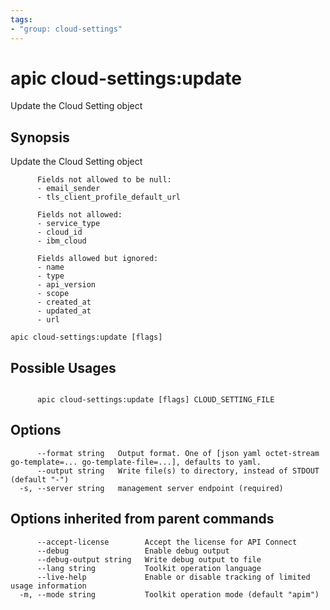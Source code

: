 ```yaml
---
tags:
- "group: cloud-settings"
---
```

# apic cloud-settings:update

Update the Cloud Setting object

## Synopsis

Update the Cloud Setting object
          
          Fields not allowed to be null:
          - email_sender
          - tls_client_profile_default_url
          
          Fields not allowed:
          - service_type
          - cloud_id
          - ibm_cloud
          
          Fields allowed but ignored:
          - name
          - type
          - api_version
          - scope
          - created_at
          - updated_at
          - url

```
apic cloud-settings:update [flags]
```

## Possible Usages

```

      apic cloud-settings:update [flags] CLOUD_SETTING_FILE

```

## Options

```
      --format string   Output format. One of [json yaml octet-stream go-template=... go-template-file=...], defaults to yaml.
      --output string   Write file(s) to directory, instead of STDOUT (default "-")
  -s, --server string   management server endpoint (required)
```

## Options inherited from parent commands

```
      --accept-license        Accept the license for API Connect
      --debug                 Enable debug output
      --debug-output string   Write debug output to file
      --lang string           Toolkit operation language
      --live-help             Enable or disable tracking of limited usage information
  -m, --mode string           Toolkit operation mode (default "apim")
```

